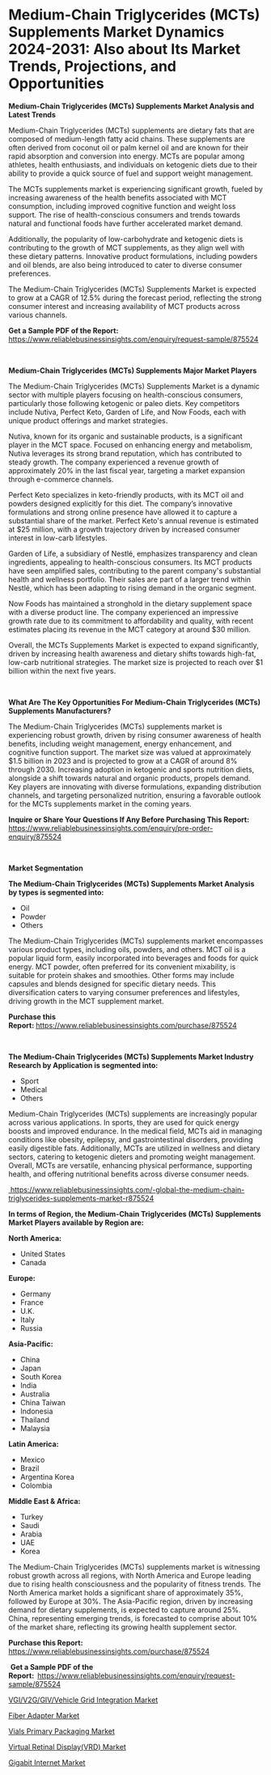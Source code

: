 <p><h1>Medium-Chain Triglycerides (MCTs) Supplements Market Dynamics 2024-2031: Also about Its Market Trends, Projections, and Opportunities</h1></p><p><strong>Medium-Chain Triglycerides (MCTs) Supplements Market Analysis and Latest Trends</strong></p>
<p><p>Medium-Chain Triglycerides (MCTs) supplements are dietary fats that are composed of medium-length fatty acid chains. These supplements are often derived from coconut oil or palm kernel oil and are known for their rapid absorption and conversion into energy. MCTs are popular among athletes, health enthusiasts, and individuals on ketogenic diets due to their ability to provide a quick source of fuel and support weight management.</p><p>The MCTs supplements market is experiencing significant growth, fueled by increasing awareness of the health benefits associated with MCT consumption, including improved cognitive function and weight loss support. The rise of health-conscious consumers and trends towards natural and functional foods have further accelerated market demand. </p><p>Additionally, the popularity of low-carbohydrate and ketogenic diets is contributing to the growth of MCT supplements, as they align well with these dietary patterns. Innovative product formulations, including powders and oil blends, are also being introduced to cater to diverse consumer preferences.</p><p>The Medium-Chain Triglycerides (MCTs) Supplements Market is expected to grow at a CAGR of 12.5% during the forecast period, reflecting the strong consumer interest and increasing availability of MCT products across various channels.</p></p>
<p><strong>Get a Sample PDF of the Report:&nbsp;</strong> <a href="https://www.reliablebusinessinsights.com/enquiry/request-sample/875524?utm_campaign=48&utm_medium=2&utm_source=Github&utm_content=ia&utm_term=11102024&utm_id=medium-chain-triglycerides-mcts-supplements">https://www.reliablebusinessinsights.com/enquiry/request-sample/875524</a></p>
<p>&nbsp;</p>
<p><strong>Medium-Chain Triglycerides (MCTs) Supplements Major Market Players</strong></p>
<p><p>The Medium-Chain Triglycerides (MCTs) Supplements Market is a dynamic sector with multiple players focusing on health-conscious consumers, particularly those following ketogenic or paleo diets. Key competitors include Nutiva, Perfect Keto, Garden of Life, and Now Foods, each with unique product offerings and market strategies.</p><p>Nutiva, known for its organic and sustainable products, is a significant player in the MCT space. Focused on enhancing energy and metabolism, Nutiva leverages its strong brand reputation, which has contributed to steady growth. The company experienced a revenue growth of approximately 20% in the last fiscal year, targeting a market expansion through e-commerce channels.</p><p>Perfect Keto specializes in keto-friendly products, with its MCT oil and powders designed explicitly for this diet. The company’s innovative formulations and strong online presence have allowed it to capture a substantial share of the market. Perfect Keto's annual revenue is estimated at $25 million, with a growth trajectory driven by increased consumer interest in low-carb lifestyles.</p><p>Garden of Life, a subsidiary of Nestlé, emphasizes transparency and clean ingredients, appealing to health-conscious consumers. Its MCT products have seen amplified sales, contributing to the parent company's substantial health and wellness portfolio. Their sales are part of a larger trend within Nestlé, which has been adapting to rising demand in the organic segment.</p><p>Now Foods has maintained a stronghold in the dietary supplement space with a diverse product line. The company experienced an impressive growth rate due to its commitment to affordability and quality, with recent estimates placing its revenue in the MCT category at around $30 million.</p><p>Overall, the MCTs Supplements Market is expected to expand significantly, driven by increasing health awareness and dietary shifts towards high-fat, low-carb nutritional strategies. The market size is projected to reach over $1 billion within the next five years.</p></p>
<p>&nbsp;</p>
<p><strong>What Are The Key Opportunities For Medium-Chain Triglycerides (MCTs) Supplements Manufacturers?</strong></p>
<p><p>The Medium-Chain Triglycerides (MCTs) supplements market is experiencing robust growth, driven by rising consumer awareness of health benefits, including weight management, energy enhancement, and cognitive function support. The market size was valued at approximately $1.5 billion in 2023 and is projected to grow at a CAGR of around 8% through 2030. Increasing adoption in ketogenic and sports nutrition diets, alongside a shift towards natural and organic products, propels demand. Key players are innovating with diverse formulations, expanding distribution channels, and targeting personalized nutrition, ensuring a favorable outlook for the MCTs supplements market in the coming years.</p></p>
<p><strong>Inquire or Share Your Questions If Any Before Purchasing This Report:</strong> <a href="https://www.reliablebusinessinsights.com/enquiry/pre-order-enquiry/875524?utm_campaign=48&utm_medium=2&utm_source=Github&utm_content=ia&utm_term=11102024&utm_id=medium-chain-triglycerides-mcts-supplements">https://www.reliablebusinessinsights.com/enquiry/pre-order-enquiry/875524</a></p>
<p>&nbsp;</p>
<p><strong>Market Segmentation</strong></p>
<p><strong>The Medium-Chain Triglycerides (MCTs) Supplements Market Analysis by types is segmented into:</strong></p>
<p><ul><li>Oil</li><li>Powder</li><li>Others</li></ul></p>
<p><p>The Medium-Chain Triglycerides (MCTs) supplements market encompasses various product types, including oils, powders, and others. MCT oil is a popular liquid form, easily incorporated into beverages and foods for quick energy. MCT powder, often preferred for its convenient mixability, is suitable for protein shakes and smoothies. Other forms may include capsules and blends designed for specific dietary needs. This diversification caters to varying consumer preferences and lifestyles, driving growth in the MCT supplement market.</p></p>
<p><strong>Purchase this Report:&nbsp;</strong><a href="https://www.reliablebusinessinsights.com/purchase/875524?utm_campaign=48&utm_medium=2&utm_source=Github&utm_content=ia&utm_term=11102024&utm_id=medium-chain-triglycerides-mcts-supplements">https://www.reliablebusinessinsights.com/purchase/875524</a></p>
<p>&nbsp;</p>
<p><strong>The Medium-Chain Triglycerides (MCTs) Supplements Market Industry Research by Application is segmented into:</strong></p>
<p><ul><li>Sport</li><li>Medical</li><li>Others</li></ul></p>
<p><p>Medium-Chain Triglycerides (MCTs) supplements are increasingly popular across various applications. In sports, they are used for quick energy boosts and improved endurance. In the medical field, MCTs aid in managing conditions like obesity, epilepsy, and gastrointestinal disorders, providing easily digestible fats. Additionally, MCTs are utilized in wellness and dietary sectors, catering to ketogenic dieters and promoting weight management. Overall, MCTs are versatile, enhancing physical performance, supporting health, and offering nutritional benefits across diverse consumer needs.</p></p>
<p><a href="https://www.reliablebusinessinsights.com/-global-the-medium-chain-triglycerides-supplements-market-r875524?utm_campaign=48&utm_medium=2&utm_source=Github&utm_content=ia&utm_term=11102024&utm_id=medium-chain-triglycerides-mcts-supplements">&nbsp;https://www.reliablebusinessinsights.com/-global-the-medium-chain-triglycerides-supplements-market-r875524</a></p>
<p><strong>In terms of Region, the Medium-Chain Triglycerides (MCTs) Supplements Market Players available by Region are:</strong></p>
<p>
    <p> <strong> North America: </strong>
        <ul>
            <li>United States</li>
            <li>Canada</li>
        </ul>
        </p> 
    <p> <strong> Europe: </strong>
        <ul>
            <li>Germany</li>
            <li>France</li>
            <li>U.K.</li>
            <li>Italy</li>
            <li>Russia</li>
        </ul>
        </p> 
    <p> <strong> Asia-Pacific: </strong>
        <ul>
            <li>China</li>
            <li>Japan</li>
            <li>South Korea</li>
            <li>India</li>
            <li>Australia</li>
            <li>China Taiwan</li>
            <li>Indonesia</li>
            <li>Thailand</li>
            <li>Malaysia</li>
        </ul>
        </p> 
    <p> <strong> Latin America: </strong>
        <ul>
            <li>Mexico</li>
            <li>Brazil</li>
            <li>Argentina Korea</li>
            <li>Colombia</li>
        </ul>
        </p> 
    <p> <strong> Middle East & Africa: </strong>
        <ul>
            <li>Turkey</li>
            <li>Saudi</li>
            <li>Arabia</li>
            <li>UAE</li>
            <li>Korea</li>
        </ul>
    </p>
    </p>
<p><p>The Medium-Chain Triglycerides (MCTs) supplements market is witnessing robust growth across all regions, with North America and Europe leading due to rising health consciousness and the popularity of fitness trends. The North America market holds a significant share of approximately 35%, followed by Europe at 30%. The Asia-Pacific region, driven by increasing demand for dietary supplements, is expected to capture around 25%. China, representing emerging trends, is forecasted to comprise about 10% of the market share, reflecting its growing health supplement sector.</p></p>
<p><strong>Purchase this Report: </strong><a href="https://www.reliablebusinessinsights.com/purchase/875524?utm_campaign=48&utm_medium=2&utm_source=Github&utm_content=ia&utm_term=11102024&utm_id=medium-chain-triglycerides-mcts-supplements">https://www.reliablebusinessinsights.com/purchase/875524</a></p>
<p>&nbsp;<strong>Get a Sample PDF of the Report:&nbsp;&nbsp;</strong><a href="https://www.reliablebusinessinsights.com/enquiry/request-sample/875524?utm_campaign=48&utm_medium=2&utm_source=Github&utm_content=ia&utm_term=11102024&utm_id=medium-chain-triglycerides-mcts-supplements">https://www.reliablebusinessinsights.com/enquiry/request-sample/875524</a></p>
<p><strong></strong></p>
<p><p><a href="https://www.linkedin.com/pulse/competitive-intelligence-vgiv2ggivvehicle-grid-integration-4wrde?utm_campaign=48&utm_medium=2&utm_source=Github&utm_content=ia&utm_term=11102024&utm_id=medium-chain-triglycerides-mcts-supplements">VGI/V2G/GIV/Vehicle Grid Integration Market</a></p><p><a href="https://issuu.com/reportprime-2/docs/fiber-adapter-market-size-2030.pptx_d8eaa84131c735?utm_campaign=48&utm_medium=2&utm_source=Github&utm_content=ia&utm_term=11102024&utm_id=medium-chain-triglycerides-mcts-supplements">Fiber Adapter Market</a></p><p><a href="https://www.linkedin.com/pulse/vials-primary-packaging-market-industry-trends-forecast-period-gfqtf?utm_campaign=48&utm_medium=2&utm_source=Github&utm_content=ia&utm_term=11102024&utm_id=medium-chain-triglycerides-mcts-supplements">Vials Primary Packaging Market</a></p><p><a href="https://www.linkedin.com/pulse/digital-transformation-virtual-retinal-displayvrd-industry-tfsve?utm_campaign=48&utm_medium=2&utm_source=Github&utm_content=ia&utm_term=11102024&utm_id=medium-chain-triglycerides-mcts-supplements">Virtual Retinal Display(VRD) Market</a></p><p><a href="https://issuu.com/reportprime-2/docs/gigabit-internet-market-size-2030.p_8364ec7cdd6162?utm_campaign=48&utm_medium=2&utm_source=Github&utm_content=ia&utm_term=11102024&utm_id=medium-chain-triglycerides-mcts-supplements">Gigabit Internet Market</a></p></p>